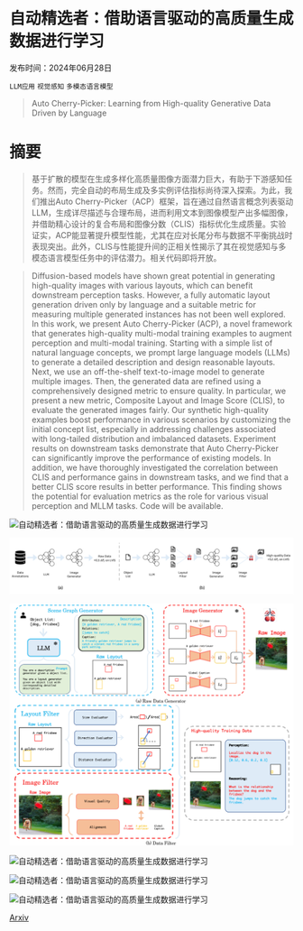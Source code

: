 # 自动精选者：借助语言驱动的高质量生成数据进行学习

发布时间：2024年06月28日

`LLM应用` `视觉感知` `多模态语言模型`

> Auto Cherry-Picker: Learning from High-quality Generative Data Driven by Language

# 摘要

> 基于扩散的模型在生成多样化高质量图像方面潜力巨大，有助于下游感知任务。然而，完全自动的布局生成及多实例评估指标尚待深入探索。为此，我们推出Auto Cherry-Picker（ACP）框架，旨在通过自然语言概念列表驱动LLM，生成详尽描述与合理布局，进而利用文本到图像模型产出多幅图像，并借助精心设计的复合布局和图像分数（CLIS）指标优化生成质量。实验证实，ACP能显著提升模型性能，尤其在应对长尾分布与数据不平衡挑战时表现突出。此外，CLIS与性能提升间的正相关性揭示了其在视觉感知与多模态语言模型任务中的评估潜力。相关代码即将开放。

> Diffusion-based models have shown great potential in generating high-quality images with various layouts, which can benefit downstream perception tasks. However, a fully automatic layout generation driven only by language and a suitable metric for measuring multiple generated instances has not been well explored. In this work, we present Auto Cherry-Picker (ACP), a novel framework that generates high-quality multi-modal training examples to augment perception and multi-modal training. Starting with a simple list of natural language concepts, we prompt large language models (LLMs) to generate a detailed description and design reasonable layouts. Next, we use an off-the-shelf text-to-image model to generate multiple images. Then, the generated data are refined using a comprehensively designed metric to ensure quality. In particular, we present a new metric, Composite Layout and Image Score (CLIS), to evaluate the generated images fairly. Our synthetic high-quality examples boost performance in various scenarios by customizing the initial concept list, especially in addressing challenges associated with long-tailed distribution and imbalanced datasets. Experiment results on downstream tasks demonstrate that Auto Cherry-Picker can significantly improve the performance of existing models. In addition, we have thoroughly investigated the correlation between CLIS and performance gains in downstream tasks, and we find that a better CLIS score results in better performance. This finding shows the potential for evaluation metrics as the role for various visual perception and MLLM tasks. Code will be available.

![自动精选者：借助语言驱动的高质量生成数据进行学习](../../../paper_images/2406.20085/x2.png)

![自动精选者：借助语言驱动的高质量生成数据进行学习](../../../paper_images/2406.20085/x3.png)

![自动精选者：借助语言驱动的高质量生成数据进行学习](../../../paper_images/2406.20085/x4.png)

![自动精选者：借助语言驱动的高质量生成数据进行学习](../../../paper_images/2406.20085/x6.png)

![自动精选者：借助语言驱动的高质量生成数据进行学习](../../../paper_images/2406.20085/x7.png)

![自动精选者：借助语言驱动的高质量生成数据进行学习](../../../paper_images/2406.20085/x8.png)

[Arxiv](https://arxiv.org/abs/2406.20085)
